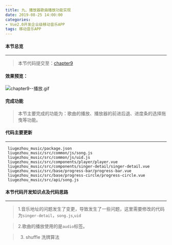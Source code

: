 ```yaml
---
title: 九、播放器歌曲播放功能实现
date: 2019-08-25 14:00:00
categories:
- Vue2.0开发企业级移动音乐APP
tags: 移动音乐APP
---
```

#### 本节总览
---
> 本节代码提交至：[chapter9](https://github.com/liugezhou/liugezhou_music/tree/chapter9)
#### 效果预览：
![chapter9--播放.gif](http://img.liugezhou.online/Vue2_09.gif)
<!--more-->
#### 完成功能
> 本节主要完成的功能为：歌曲的播放、播放器的前进后退、进度条的选择拖曳等功能。
#### 代码主要更新
---
```
 liugezhou_music/package.json 
 liugezhou_music/src/common/js/song.js
 liugezhou_music/src/common/js/uid.js
 liugezhou_music/src/components/player/player.vue
 liugezhou_music/src/components/singer-detail/singer-detail.vue
 liugezhou_music/src/base/progress-bar/progress-bar.vue
 liugezhou_music/src/base/progress-circle/progress-circle.vue
 liugezhou_music/src/api/song.js

```
#### 本节代码开发知识点及代码思路
----
>1.音乐地址的问题发生了变更，导致发生了一些问题，这里需要修改的代码为`singer-detail`，`song.js`,`uid`

>2.歌曲的播放使用的是`audio`标签。



>3. shuffle 洗牌算法